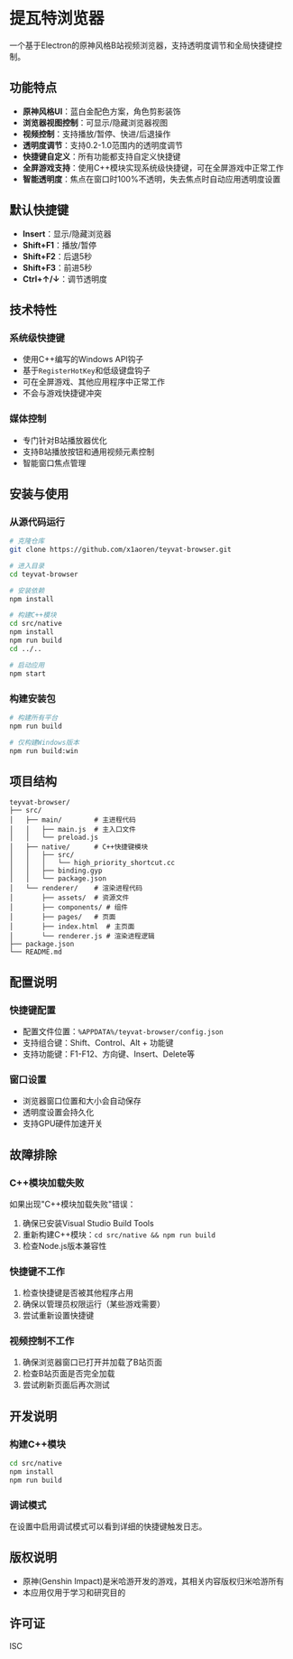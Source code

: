 # 提瓦特浏览器

一个基于Electron的原神风格B站视频浏览器，支持透明度调节和全局快捷键控制。

## 功能特点

- **原神风格UI**：蓝白金配色方案，角色剪影装饰
- **浏览器视图控制**：可显示/隐藏浏览器视图
- **视频控制**：支持播放/暂停、快进/后退操作
- **透明度调节**：支持0.2-1.0范围内的透明度调节
- **快捷键自定义**：所有功能都支持自定义快捷键
- **全屏游戏支持**：使用C++模块实现系统级快捷键，可在全屏游戏中正常工作
- **智能透明度**：焦点在窗口时100%不透明，失去焦点时自动应用透明度设置

## 默认快捷键

- **Insert**：显示/隐藏浏览器
- **Shift+F1**：播放/暂停
- **Shift+F2**：后退5秒
- **Shift+F3**：前进5秒
- **Ctrl+↑/↓**：调节透明度

## 技术特性

### 系统级快捷键
- 使用C++编写的Windows API钩子
- 基于`RegisterHotKey`和低级键盘钩子
- 可在全屏游戏、其他应用程序中正常工作
- 不会与游戏快捷键冲突

### 媒体控制
- 专门针对B站播放器优化
- 支持B站播放按钮和通用视频元素控制
- 智能窗口焦点管理

## 安装与使用

### 从源代码运行

```bash
# 克隆仓库
git clone https://github.com/x1aoren/teyvat-browser.git

# 进入目录
cd teyvat-browser

# 安装依赖
npm install

# 构建C++模块
cd src/native
npm install
npm run build
cd ../..

# 启动应用
npm start
```

### 构建安装包

```bash
# 构建所有平台
npm run build

# 仅构建Windows版本
npm run build:win
```

## 项目结构

```
teyvat-browser/
├── src/
│   ├── main/        # 主进程代码
│   │   ├── main.js  # 主入口文件
│   │   └── preload.js
│   ├── native/      # C++快捷键模块
│   │   ├── src/
│   │   │   └── high_priority_shortcut.cc
│   │   ├── binding.gyp
│   │   └── package.json
│   └── renderer/    # 渲染进程代码
│       ├── assets/  # 资源文件
│       ├── components/ # 组件
│       ├── pages/   # 页面
│       ├── index.html  # 主页面
│       └── renderer.js # 渲染进程逻辑
├── package.json
└── README.md
```

## 配置说明

### 快捷键配置
- 配置文件位置：`%APPDATA%/teyvat-browser/config.json`
- 支持组合键：Shift、Control、Alt + 功能键
- 支持功能键：F1-F12、方向键、Insert、Delete等

### 窗口设置
- 浏览器窗口位置和大小会自动保存
- 透明度设置会持久化
- 支持GPU硬件加速开关

## 故障排除

### C++模块加载失败
如果出现"C++模块加载失败"错误：
1. 确保已安装Visual Studio Build Tools
2. 重新构建C++模块：`cd src/native && npm run build`
3. 检查Node.js版本兼容性

### 快捷键不工作
1. 检查快捷键是否被其他程序占用
2. 确保以管理员权限运行（某些游戏需要）
3. 尝试重新设置快捷键

### 视频控制不工作
1. 确保浏览器窗口已打开并加载了B站页面
2. 检查B站页面是否完全加载
3. 尝试刷新页面后再次测试

## 开发说明

### 构建C++模块
```bash
cd src/native
npm install
npm run build
```

### 调试模式
在设置中启用调试模式可以看到详细的快捷键触发日志。

## 版权说明

- 原神(Genshin Impact)是米哈游开发的游戏，其相关内容版权归米哈游所有
- 本应用仅用于学习和研究目的

## 许可证

ISC